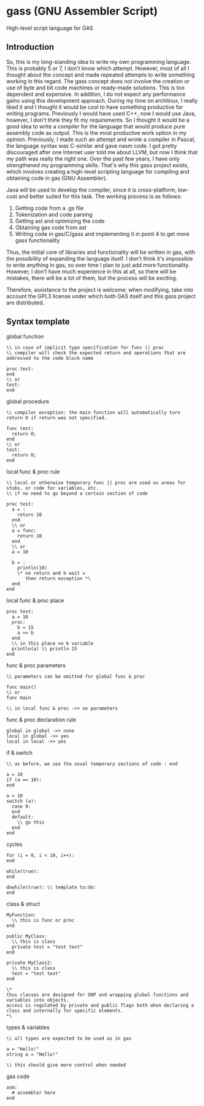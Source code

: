 # gass (GNU Assembler Script)
High-level script language for GAS

## Introduction

So, this is my long-standing idea to write my own programming language. This is probably 5 or 7, I don’t know which attempt. However, most of all I thought about the concept and made repeated attempts to write something working in this regard. The gass concept does not involve the creation or use of byte and bit code machines or ready-made solutions. This is too dependent and expensive. In addition, I do not expect any performance gains using this development approach. During my time on archlinux, I really liked it and I thought it would be cool to have something productive for writing programs. Previously I would have used C++, now I would use Java, however, I don't think they fit my requirements. So I thought it would be a good idea to write a compiler for the language that would produce pure assembly code as output. This is the most productive work option in my opinion. Previously, I made such an attempt and wrote a compiler in Pascal, the language syntax was C-similar and gave nasm code. I got pretty discouraged after one Internet user told me about LLVM, but now I think that my path was really the right one. Over the past few years, I have only strengthened my programming skills. That's why this gass project exists, which involves creating a high-level scripting language for compiling and obtaining code in gas (GNU Assembler).

Java will be used to develop the compiler, since it is cross-platform, low-cost and better suited for this task.
The working process is as follows:
  1. Getting code from a .gs file
  2. Tokenization and code parsing
  3. Getting ast and optimizing the code
  4. Obtaining gas code from ast
  5. Writing code in gas/C/gass and implementing it in point 4 to get more gass functionality

Thus, the initial core of libraries and functionality will be written in gas, with the possibility of expanding the language itself. I don't think it's impossible to write anything in gas, so over time I plan to just add more functionality. However, I don’t have much experience in this at all, so there will be mistakes, there will be a lot of them, but the process will be exciting.

Therefore, assistance to the project is welcome; when modifying, take into account the GPL3 license under which both GAS itself and this gass project are distributed.

## Syntax template
global function
```
\\ in case of implicit type specification for func || proc
\\ compiler will check the expected return and operations that are addressed to the code block name

proc test:
end
\\ or
test:
end
```
global procedure
```
\\ compiler exception: the main function will automatically turn return 0 if return was not specified.

func test:
  return 0;
end
\\ or
test:
  return 0;
end
```
local func & proc rule
```
\\ local or otherwise temporary func || proc are used as areas for stubs, or code for variables, etc. 
\\ if no need to go beyond a certain section of code

proc test:
  a = :
    return 10
  end
  \\ or
  a = func:
    return 10
  end
  \\ or
  a = 10

  b = :
    println(10)
    \* no return and b wait =
       then return exception *\
  end
end
```
local func & proc place
```
proc test:
  a = 10
  proc:
    b = 15
    a += b
  end
  \\ in this place no b variable
  println(a) \\ println 25
end
```
func & proc parameters
```
\\ parameters can be omitted for global func & proc

func main()
\\ or
func main

\\ in local func & proc ->> no parameters
```
func & proc declaration rule
```
global in global ->> none
local in global ->> yes
local in local ->> yes
```
if & switch
```
\\ as before, we use the usual temporary sections of code : end

a = 10
if (a == 10):
end

a = 10
switch (a):
  case 9:
  end
  default:
    \\ go this
  end
end
```
cycles
```
for (i = 0, i < 10, i++):
end

while(true):
end

dowhile(true): \\ template to:do:
end
```
class & struct
```
MyFunction:
  \\ this is func or proc
end

public MyClass:
  \\ this is class
  private test = "test text"
end

private MyClass2:
  \\ this is class
  test = "test text"
end

\*
thus classes are designed for OOP and wrapping global functions and variables into objects.
access is regulated by private and public flags both when declaring a class and internally for specific elements.
*\
```
types & variables
```
\\ all types are expected to be used as in gas

a = "Hello!"
string a = "Hello!"

\\ this should give more control when needed
```
gas code
```
asm:
  # assembler here
end
```
